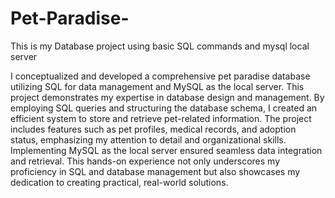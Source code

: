 # Pet-Paradise-
This is my Database project using basic SQL commands and mysql local server

I conceptualized and developed a comprehensive pet paradise database utilizing SQL for data management and MySQL as the local server. 
This project demonstrates my expertise in database design and management. 
By employing SQL queries and structuring the database schema, I created an efficient system to store and retrieve pet-related information. 
The project includes features such as pet profiles, medical records, and adoption status, emphasizing my attention to detail and organizational skills. 
Implementing MySQL as the local server ensured seamless data integration and retrieval. This hands-on experience not only underscores my proficiency in SQL and database management but also showcases my dedication to creating practical, real-world solutions.



